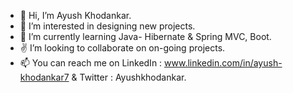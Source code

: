 - 👋 Hi, I’m Ayush Khodankar.
- 👀 I’m interested in designing new projects.
- 🌱 I’m currently learning Java- Hibernate & Spring MVC, Boot.
- ✌️ I’m looking to collaborate on on-going projects.
- 📫 You can reach me on LinkedIn  : www.linkedin.com/in/ayush-khodankar7
                          & Twitter   : Ayushkhodankar.
                       

<!---
Ayushkhodankar/Ayushkhodankar is a ✨ special ✨ repository because its `README.md` (this file) appears on your GitHub profile.
You can click the Preview link to take a look at your changes.
--->
